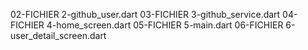 02-FICHIER 2-github_user.dart
03-FICHIER 3-github_service.dart
04-FICHIER 4-home_screen.dart
05-FICHIER 5-main.dart
06-FICHIER 6-user_detail_screen.dart
